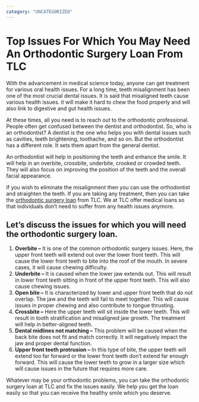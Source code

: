 ```yaml
---
category: "UNCATEGORIZED"
---
```


# Top Issues For Which You May Need An Orthodontic Surgery Loan From TLC

With the advancement in medical science today, anyone can get treatment for various oral health issues. For a long time, teeth misalignment has been one of the most crucial dental issues. It is said that misaligned teeth cause various health issues. it will make it hard to chew the food properly and will also link to digestive and gut health issues.

At these times, all you need is to reach out to the orthodontic professional. People often get confused between the dentist and orthodontist. So, who is an orthodontist? A dentist is the one who helps you with dental issues such as cavities, teeth brightening, toothache, and so on. But the orthodontist has a different role. It sets them apart from the general dentist.

An orthodontist will help in positioning the teeth and enhance the smile. It will help in an overbite, crossbite, underbite, crooked or crowded teeth. They will also focus on improving the position of the teeth and the overall facial appearance.

If you wish to eliminate the misalignment then you can use the orthodontist and straighten the teeth. If you are taking any treatment, then you can take the [orthodontic surgery loan](https://tlc.com.au/) from TLC. We at TLC offer medical loans so that individuals don’t need to suffer from any health issues anymore.

## Let’s discuss the issues for which you will need the orthodontic surgery loan.

1.  **Overbite –** It is one of the common orthodontic surgery issues. Here, the upper front teeth will extend out over the lower front teeth. This will cause the lower front teeth to bite into the roof of the mouth. In severe cases, it will cause chewing difficulty.
2.  **Underbite –** It is caused when the lower jaw extends out. This will result in lower front teeth sitting in front of the upper front teeth. This will also cause chewing issues.
3.  **Open bite –** It is characterized by lower and upper front teeth that do not overlap. The jaw and the teeth will fail to meet together. This will cause issues in proper chewing and also contribute to tongue thrusting.
4.  **Crossbite –** Here the upper teeth will sit inside the lower teeth. This will result in tooth stratification and misaligned jaw growth. The treatment will help in better-aligned teeth.
5.  **Dental midlines not matching –** This problem will be caused when the back bite does not fit and match correctly. It will negatively impact the jaw and proper dental function.
6.  **Upper front teeth protrusion –** In this type of bite, the upper teeth will extend too far forward or the lower front teeth don’t extend far enough forward. This will cause the lower teeth to grow in a larger size which will cause issues in the future that requires more care.

Whatever may be your orthodontic problems, you can take the orthodontic surgery loan at TLC and fix the issues easily. We help you get the loan easily so that you can receive the healthy smile which you deserve.
